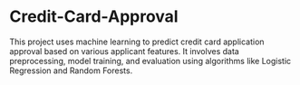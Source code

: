 # Credit-Card-Approval
This project uses machine learning to predict credit card application approval based on various applicant features. It involves data preprocessing, model training, and evaluation using algorithms like Logistic Regression and Random Forests.
